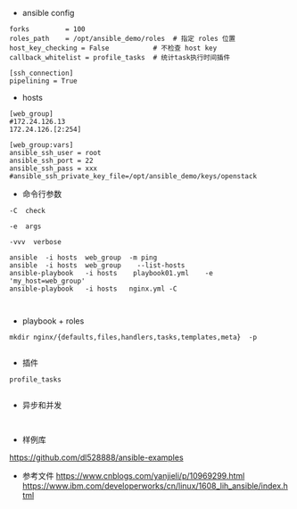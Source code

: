 - ansible config

```
forks         = 100
roles_path    = /opt/ansible_demo/roles  # 指定 roles 位置
host_key_checking = False           # 不检查 host key
callback_whitelist = profile_tasks  # 统计task执行时间插件

[ssh_connection]
pipelining = True
```


- hosts
```
[web_group]
#172.24.126.13
172.24.126.[2:254]

[web_group:vars]
ansible_ssh_user = root
ansible_ssh_port = 22 
ansible_ssh_pass = xxx
#ansible_ssh_private_key_file=/opt/ansible_demo/keys/openstack

```

- 命令行参数

```
-C  check

-e  args

-vvv  verbose

ansible  -i hosts  web_group  -m ping
ansible  -i hosts  web_group    --list-hosts
ansible-playbook   -i hosts    playbook01.yml    -e  'my_host=web_group'
ansible-playbook   -i hosts   nginx.yml -C



```

- playbook + roles

```
mkdir nginx/{defaults,files,handlers,tasks,templates,meta}  -p


```


- 插件
```
profile_tasks


```


- 异步和并发
```


```

- 样例库

https://github.com/dl528888/ansible-examples

- 参考文件
https://www.cnblogs.com/yanjieli/p/10969299.html
https://www.ibm.com/developerworks/cn/linux/1608_lih_ansible/index.html
